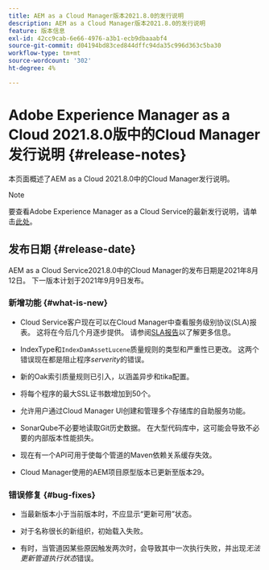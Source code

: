 ```yaml
---
title: AEM as a Cloud Manager版本2021.8.0的发行说明
description: AEM as a Cloud Manager版本2021.8.0的发行说明
feature: 版本信息
exl-id: 42cc9cab-6e66-4976-a3b1-ecb9dbaaabf4
source-git-commit: d04194bd83ced844dffc94da35c996d363c5ba30
workflow-type: tm+mt
source-wordcount: '302'
ht-degree: 4%

---
```


# Adobe Experience Manager as a Cloud 2021.8.0版中的Cloud Manager发行说明 {#release-notes}

本页面概述了AEM as a Cloud 2021.8.0中的Cloud Manager发行说明。

>[!NOTE]
>要查看Adobe Experience Manager as a Cloud Service的最新发行说明，请单击[此处](https://experienceleague.adobe.com/docs/experience-manager-cloud-service/release-notes/release-notes/release-notes-current.html?lang=zh-Hans)。

## 发布日期 {#release-date}

AEM as a Cloud Service2021.8.0中的Cloud Manager的发布日期是2021年8月12日。
下一版本计划于2021年9月9日发布。

### 新增功能 {#what-is-new}

* Cloud Service客户现在可以在Cloud Manager中查看服务级别协议(SLA)报表。 这将在今后几个月逐步提供。
请参阅[SLA报告](https://experienceleague.adobe.com/docs/experience-manager-cloud-service/implementing/using-cloud-manager/sla-reporting.html)以了解更多信息。

* IndexType和`IndexDamAssetLucene`质量规则的类型和严重性已更改。 这两个错误现在都是阻止程序&#x200B;*serverity*&#x200B;的错误。

* 新的Oak索引质量规则已引入，以涵盖异步和tika配置。

* 将每个程序的最大SSL证书数增加到50个。

* 允许用户通过Cloud Manager UI创建和管理多个存储库的自助服务功能。

* SonarQube不必要地读取Git历史数据。 在大型代码库中，这可能会导致不必要的内部版本性能损失。

* 现在有一个API可用于使每个管道的Maven依赖关系缓存失效。

* Cloud Manager使用的AEM项目原型版本已更新至版本29。

### 错误修复 {#bug-fixes}

* 当最新版本小于当前版本时，不应显示“更新可用”状态。

* 对于名称很长的新组织，初始载入失败。

* 有时，当管道因某些原因触发两次时，会导致其中一次执行失败，并出现&#x200B;*无法更新管道执行状态*&#x200B;错误。


